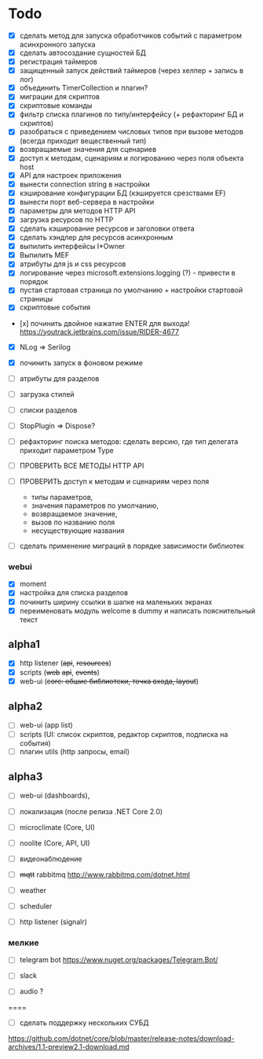 ﻿# Todo

- [x] сделать метод для запуска обработчиков событий с параметром асинхронного запуска
- [x] сделать автосоздание сущностей БД
- [x] регистрация таймеров 
- [x] защищенный запуск действий таймеров (через хелпер + запись в лог)
- [x] объединить TimerCollection и плагин?
- [x] миграции для скриптов
- [x] скриптовые команды
- [x] фильтр списка плагинов по типу/интерфейсу (+ рефакторинг БД и скриптов)
- [x] разобраться с приведением числовых типов при вызове методов (всегда приходит вещественный тип)
- [x] возвращаемые значения для сценариев
- [x] доступ к методам, сценариям и логированию через поля объекта host
- [x] API для настроек приложения
- [x] вынести connection string в настройки
- [x] кэширование конфигурации БД (кэшируется срезствами EF)
- [x] вынести порт веб-сервера в настройки
- [x] параметры для методов HTTP API
- [x] загрузка ресурсов по HTTP
- [x] сделать кэширование ресурсов и заголовки ответа
- [x] сделать хэндлер для ресурсов асинхронным
- [x] выпилить интерфейсы I*Owner
- [x] Выпилить MEF
- [x] атрибуты для js и css ресурсов
- [x] логирование через microsoft.extensions.logging (?) - привести в порядок
- [x] пустая стартовая страница по умолчанию + настройки стартовой страницы
- [x] скриптовые события
- [х] починить двойное нажатие ENTER для выхода! https://youtrack.jetbrains.com/issue/RIDER-4677
- [x] NLog => Serilog
- [x] починить запуск в фоновом режиме

- [ ] атрибуты для разделов
- [ ] загрузка стилей
- [ ] списки разделов

- [ ] StopPlugin => Dispose?
- [ ] рефакторинг поиска методов: сделать версию, где тип делегата приходит параметром Type

- [ ] ПРОВЕРИТЬ ВСЕ МЕТОДЫ HTTP API
- [ ] ПРОВЕРИТЬ доступ к методам и сценариям через поля
  - типы параметров, 
  - значения параметров по умолчанию, 
  - возвращаемое значение, 
  - вызов по названию поля
  - несуществующие названия
- [ ] сделать применение миграций в порядке зависимости библиотек

### webui
- [x] moment
- [x] настройка для списка разделов
- [x] починить ширину ссылки в шапке на маленьких экранах
- [x] переименовать модуль welcome в dummy и написать пояснительный текст

## alpha1

- [x] http listener (~~api~~, ~~resources~~)
- [x] scripts (~~web~~ ~~api~~, ~~events~~)
- [x] web-ui (~~core: обшие библиотеки, точка входа, layout~~)

## alpha2

- [ ] web-ui (app list)
- [ ] scripts (UI: список скриптов, редактор скриптов, подписка на события)
- [ ] плагин utils (http запросы, email)

## alpha3

- [ ] web-ui (dashboards),
- [ ] локализация (после релиза .NET Core 2.0)
- [ ] microclimate (Core, UI)
- [ ] noolite (Core, API, UI)
- [ ] видеонаблюдение
- [ ] ~~mqtt~~ rabbitmq http://www.rabbitmq.com/dotnet.html
- [ ] weather
- [ ] scheduler
- [ ] http listener (signalr)


### мелкие

- [ ] telegram bot https://www.nuget.org/packages/Telegram.Bot/
- [ ] slack

- [ ] audio ?

====

- [ ] сделать поддержку нескольких СУБД



https://github.com/dotnet/core/blob/master/release-notes/download-archives/1.1-preview2.1-download.md

